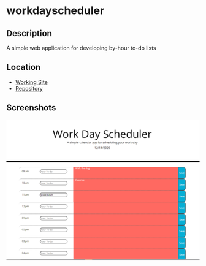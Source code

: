 # workdayscheduler


## Description

A simple web application for developing by-hour to-do lists

## Location

* [Working Site](https://marleemcinelly.github.io/workdayscheduler/)
* [Repository](https://github.com/marleemcinelly/workdayscheduler)

## Screenshots

![Function](https://github.com/marleemcinelly/workdayscheduler/blob/main/DeploymentFunction.PNG)